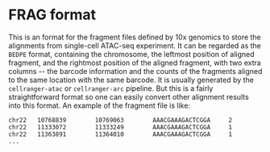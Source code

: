 # FRAG format

This is an format for the fragment files defined by 10x genomics to
store the alignments from single-cell ATAC-seq experiment. It can be
regarded as the `BEDPE` format, containing the chromosome, the
leftmost position of aligned fragment, and the rightmost position of
the aligned fragment, with two extra columns -- the barcode information and
the counts of the fragments aligned to the same location with the same
barcode. It is usually generated by the `cellranger-atac` or
`cellranger-arc` pipeline. But this is a fairly straightforward format
so one can easily convert other alignment results into this format. An
example of the fragment file is like:
	
```
chr22   10768839        10769063        AAACGAAAGACTCGGA     2
chr22   11333072        11333249        AAACGAAAGACTCGGA     1
chr22   11363891        11364010        AAACGAAAGACTCGGA     1
...
```


